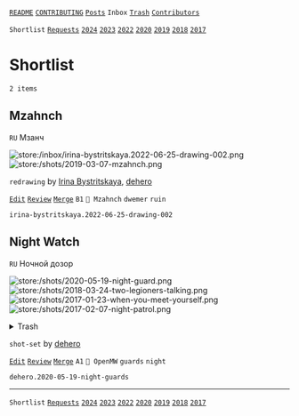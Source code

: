 [`README`](../../README.md) [`CONTRIBUTING`](../../CONTRIBUTING.md) [`Posts`](../posts/index.md) `Inbox` [`Trash`](../trash/index.md) [`Contributors`](../contributors.md)

`Shortlist` [`Requests`](requests.md) [`2024`](index.md) [`2023`](2023.md) [`2022`](2022.md) [`2020`](2020.md) [`2019`](2019.md) [`2018`](2018.md) [`2017`](2017.md)

# Shortlist

`2 items`

## <span id="irina-bystritskaya.2022-06-25-drawing-002">Mzahnch</span>

`RU` Мзанч

![store:/inbox/irina-bystritskaya.2022-06-25-drawing-002.png](../../assets/previews/inbox/irina-bystritskaya.2022-06-25-drawing-002.avif "irina-bystritskaya.2022-06-25-drawing-002")
![store:/shots/2019-03-07-mzahnch.png](../../assets/previews/shots/2019-03-07-mzahnch.avif "2019-03-07-mzahnch")

`redrawing` by [Irina Bystritskaya](../contributors.md#irina-bystritskaya), [dehero](../contributors.md#dehero)

[`Edit`](https://github.com/dehero/mwscr/issues/new?labels=editing&amp;template=editing.yml&amp;title=irina-bystritskaya.2022-06-25-drawing-002&amp;postContent=store%3A%2Finbox%2Firina-bystritskaya.2022-06-25-drawing-002.png%0Astore%3A%2Fshots%2F2019-03-07-mzahnch.png&amp;postTitle=Mzahnch&amp;postTitleRu=%D0%9C%D0%B7%D0%B0%D0%BD%D1%87&amp;postAuthor=irina-bystritskaya+dehero&amp;postType=redrawing&amp;postEngine=&amp;postAddon=&amp;postTags=dwemer+ruin&amp;postLocation=Mzahnch&amp;postMark=B1&amp;postViolation=&amp;postTrash=&amp;postRequest=) [`Review`](https://github.com/dehero/mwscr/issues/new?labels=review&amp;template=review.yml&amp;title=irina-bystritskaya.2022-06-25-drawing-002&amp;postMark=&amp;postViolation=) [`Merge`](https://github.com/dehero/mwscr/issues/new?labels=merging&amp;template=merging.yml&amp;title=irina-bystritskaya.2022-06-25-drawing-002&amp;mergeWithIds=) `B1` `📍 Mzahnch` `dwemer` `ruin`

```
irina-bystritskaya.2022-06-25-drawing-002
```

## <span id="dehero.2020-05-19-night-guards">Night Watch</span>

`RU` Ночной дозор

![store:/shots/2020-05-19-night-guard.png](../../assets/previews/shots/2020-05-19-night-guard.avif "2020-05-19-night-guard")
![store:/shots/2018-03-24-two-legioners-talking.png](../../assets/previews/shots/2018-03-24-two-legioners-talking.avif "2018-03-24-two-legioners-talking")
![store:/shots/2017-01-23-when-you-meet-yourself.png](../../assets/previews/shots/2017-01-23-when-you-meet-yourself.avif "2017-01-23-when-you-meet-yourself")
![store:/shots/2017-02-07-night-patrol.png](../../assets/previews/shots/2017-02-07-night-patrol.avif "2017-02-07-night-patrol")

<details>
<summary>Trash</summary>

![store:/shots/2017-01-07-28-29-30-ready-or-not-here-i-come.png](../../assets/previews/shots/2017-01-07-28-29-30-ready-or-not-here-i-come.avif "2017-01-07-28-29-30-ready-or-not-here-i-come")
![store:/shots/2017-03-01-night-guardess.png](../../assets/previews/shots/2017-03-01-night-guardess.avif "2017-03-01-night-guardess")
![store:/shots/2017-05-10-slaves-of-molag-mar.png](../../assets/previews/shots/2017-05-10-slaves-of-molag-mar.avif "2017-05-10-slaves-of-molag-mar")
</details>

`shot-set` by [dehero](../contributors.md#dehero)

[`Edit`](https://github.com/dehero/mwscr/issues/new?labels=editing&amp;template=editing.yml&amp;title=dehero.2020-05-19-night-guards&amp;postContent=store%3A%2Fshots%2F2020-05-19-night-guard.png%0Astore%3A%2Fshots%2F2018-03-24-two-legioners-talking.png%0Astore%3A%2Fshots%2F2017-01-23-when-you-meet-yourself.png%0Astore%3A%2Fshots%2F2017-02-07-night-patrol.png&amp;postTitle=Night+Watch&amp;postTitleRu=%D0%9D%D0%BE%D1%87%D0%BD%D0%BE%D0%B9+%D0%B4%D0%BE%D0%B7%D0%BE%D1%80&amp;postAuthor=dehero&amp;postType=shot-set&amp;postEngine=OpenMW&amp;postAddon=&amp;postTags=guards+night&amp;postLocation=&amp;postMark=A1&amp;postViolation=&amp;postTrash=store%3A%2Fshots%2F2017-01-07-28-29-30-ready-or-not-here-i-come.png%0Astore%3A%2Fshots%2F2017-03-01-night-guardess.png%0Astore%3A%2Fshots%2F2017-05-10-slaves-of-molag-mar.png&amp;postRequest=) [`Review`](https://github.com/dehero/mwscr/issues/new?labels=review&amp;template=review.yml&amp;title=dehero.2020-05-19-night-guards&amp;postMark=&amp;postViolation=) [`Merge`](https://github.com/dehero/mwscr/issues/new?labels=merging&amp;template=merging.yml&amp;title=dehero.2020-05-19-night-guards&amp;mergeWithIds=) `A1` `🚀 OpenMW` `guards` `night`

```
dehero.2020-05-19-night-guards
```

---

`Shortlist` [`Requests`](requests.md) [`2024`](index.md) [`2023`](2023.md) [`2022`](2022.md) [`2020`](2020.md) [`2019`](2019.md) [`2018`](2018.md) [`2017`](2017.md)
